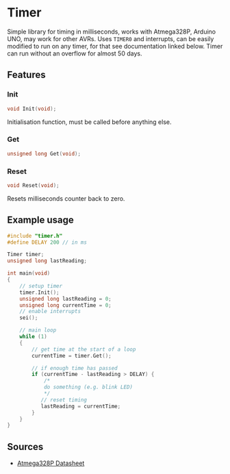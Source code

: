 # Timer

Simple library for timing in milliseconds, works with Atmega328P, Arduino UNO, may work for other AVRs. Uses `TIMER0` and interrupts, can be easily modified to run on any timer, for that see documentation linked below. Timer can run without an overflow for almost 50 days.

## Features

### Init

```cpp
void Init(void);
```

Initialisation function, must be called before anything else.

### Get

```cpp
unsigned long Get(void);
```

### Reset

```cpp
void Reset(void);
```

Resets milliseconds counter back to zero.

## Example usage

```cpp
#include "timer.h"
#define DELAY 200 // in ms

Timer timer;
unsigned long lastReading;

int main(void)
{
	// setup timer
	timer.Init();
	unsigned long lastReading = 0;
    unsigned long currentTime = 0;
    // enable interrupts
	sei();

	// main loop
	while (1)
	{
        // get time at the start of a loop
        currentTime = timer.Get();

        // if enough time has passed
        if (currentTime - lastReading > DELAY) {
            /* 
            do something (e.g. blink LED)
            */
           // reset timing
           lastReading = currentTime;
        }
    }
}

```

## Sources

- [Atmega328P Datasheet](https://ww1.microchip.com/downloads/en/DeviceDoc/Atmel-7810-Automotive-Microcontrollers-ATmega328P_Datasheet.pdf)
